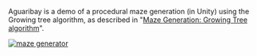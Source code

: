 Aguaribay is a demo of a procedural maze generation (in Unity) using the Growing tree algorithm, as described in "[Maze Generation: Growing Tree algorithm](http://weblog.jamisbuck.org/2011/1/27/maze-generation-growing-tree-algorithm)".

[![maze generator](http://img.youtube.com/vi/q3vqS4PO4m4/0.jpg)](http://www.youtube.com/watch?v=q3vqS4PO4m4)

